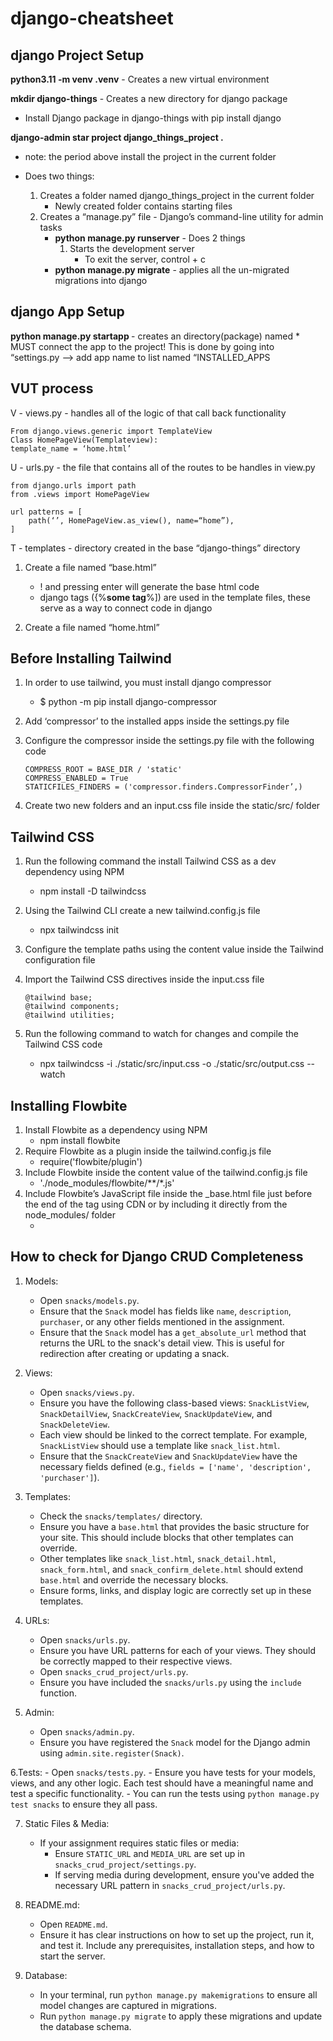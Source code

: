 # django-cheatsheet

## django Project Setup

**python3.11 -m venv .venv** - Creates a new virtual environment 

**mkdir django-things** - Creates a new directory for django package 
- Install Django package in django-things with pip install django

**django-admin star project django_things_project .**  

- note: the period above install the project in the current folder

- Does two things:
    1. Creates a folder named django_things_project in the current folder
        * Newly created folder contains starting files
    2. Creates a  “manage.py” file - Django’s command-line utility for admin tasks
        * **python manage.py runserver** - Does 2 things
            1. Starts the development server
                * To exit the server, control + c
        * **python manage.py migrate** - applies all the un-migrated migrations into django

## django App Setup

**python manage.py startapp <app name>** - creates an directory(package) named <app name>
    * MUST connect the app to the project! This is done by going into “settings.py --> add app name to list named “INSTALLED_APPS

## VUT process

V - views.py - handles all of the logic of that call back functionality

	From django.views.generic import TemplateView
	Class HomePageView(Templateview):
	template_name = ‘home.html’

U - urls.py - the file that contains all of the routes to be handles in view.py
	
	from django.urls import path
	from .views import HomePageView

	url patterns = [
		path(‘’, HomePageView.as_view(), name=“home”),
	]

T - templates - directory created in the base “django-things” directory
	 
1. Create a file named “base.html”
    * ! and pressing enter will generate the base html code
    * django tags ({%__some tag__%]) are used in the template files, these serve as a way to connect code in django
   
2. Create a file named “home.html”



## Before Installing Tailwind

1. In order to use tailwind, you must install django compressor
    * $ python -m pip install django-compressor
   
2. Add ‘compressor’ to the installed apps inside the settings.py file

3. Configure the compressor inside the settings.py file with the following code

    ```
    COMPRESS_ROOT = BASE_DIR / 'static'
    COMPRESS_ENABLED = True
    STATICFILES_FINDERS = ('compressor.finders.CompressorFinder’,)
    ```
   
  4. Create two new folders and an input.css file inside the static/src/ folder


## Tailwind CSS

1. Run the following command the install Tailwind CSS as a dev dependency using NPM
    * npm install -D tailwindcss
   
2. Using the Tailwind CLI create a new tailwind.config.js file
    * npx tailwindcss init
   
3. Configure the template paths using the content value inside the Tailwind configuration file

4. Import the Tailwind CSS directives inside the input.css file

    ```
    @tailwind base;
    @tailwind components;
    @tailwind utilities;
    ```

5. Run the following command to watch for changes and compile the Tailwind CSS code
    * npx tailwindcss -i ./static/src/input.css -o ./static/src/output.css --watch

## Installing Flowbite

1. Install Flowbite as a dependency using NPM
    * npm install flowbite
2. Require Flowbite as a plugin inside the tailwind.config.js file
    * require('flowbite/plugin')
3. Include Flowbite inside the content value of the tailwind.config.js file
    * './node_modules/flowbite/**/*.js'
4. Include Flowbite’s JavaScript file inside the _base.html file just before the end of the <body> tag using CDN or by including it directly from the node_modules/ folder
    * <script src="https://cdnjs.cloudflare.com/ajax/libs/flowbite/1.6.5/flowbite.min.js"></script>

## How to check for Django CRUD Completeness

1. Models:
	- Open `snacks/models.py`.
	- Ensure that the `Snack` model has fields like `name`, `description`, `purchaser`, or any other fields mentioned in the assignment.
	- Ensure that the `Snack` model has a `get_absolute_url` method that returns the URL to the snack's detail view. This is useful for redirection after creating or updating a snack.

2. Views:
	- Open `snacks/views.py`.
	- Ensure you have the following class-based views: `SnackListView`, `SnackDetailView`, `SnackCreateView`, `SnackUpdateView`, and `SnackDeleteView`.
	- Each view should be linked to the correct template. For example, `SnackListView` should use a template like `snack_list.html`.
	- Ensure that the `SnackCreateView` and `SnackUpdateView` have the necessary fields defined (e.g., `fields = ['name', 'description', 'purchaser']`).

3. Templates:
	- Check the `snacks/templates/` directory.
	- Ensure you have a `base.html` that provides the basic structure for your site. This should include blocks that other templates can override.
	- Other templates like `snack_list.html`, `snack_detail.html`, `snack_form.html`, and `snack_confirm_delete.html` should extend `base.html` and override the necessary blocks.
	- Ensure forms, links, and display logic are correctly set up in these templates.

4. URLs:
	- Open `snacks/urls.py`.
	- Ensure you have URL patterns for each of your views. They should be correctly mapped to their respective views.
	- Open `snacks_crud_project/urls.py`.
	- Ensure you have included the `snacks/urls.py` using the `include` function.

5. Admin:
	- Open `snacks/admin.py`.
	- Ensure you have registered the `Snack` model for the Django admin using `admin.site.register(Snack)`.

6.Tests:
	- Open `snacks/tests.py`.
	- Ensure you have tests for your models, views, and any other logic. Each test should have a meaningful name and test a specific functionality.
	- You can run the tests using `python manage.py test snacks` to ensure they all pass.

7. Static Files & Media:
	- If your assignment requires static files or media:
		- Ensure `STATIC_URL` and `MEDIA_URL` are set up in `snacks_crud_project/settings.py`.
		- If serving media during development, ensure you've added the necessary URL pattern in `snacks_crud_project/urls.py`.

8. README.md:
	- Open `README.md`.
	- Ensure it has clear instructions on how to set up the project, run it, and test it. Include any prerequisites, installation steps, and how to start the server.

9. Database:
	- In your terminal, run `python manage.py makemigrations` to ensure all model changes are captured in migrations.
	- Run `python manage.py migrate` to apply these migrations and update the database schema.
